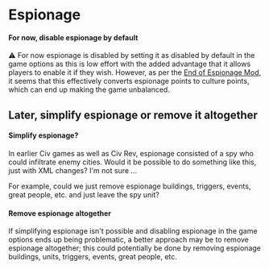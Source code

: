 # Espionage

#### For now, disable espionage by default

⚠️ For now espionage is disabled by setting it as disabled by default in the game options as this is low effort with the added advantage that it allows players to enable it if they wish. However, as per the [End of Espionage Mod](https://forums.civfanatics.com/resources/end-of-espionage-mod.13540/), it seems that this effectively converts espionage points to culture points, which can end up making the game unbalanced.

## Later, simplify espionage or remove it altogether

#### Simplify espionage?

In earlier Civ games as well as Civ Rev, espionage consisted of a spy who could infiltrate enemy cities. Would it be possible to do something like this, just with XML changes? I'm not sure ...

For example, could we just remove espionage buildings, triggers, events, great people, etc. and just leave the spy unit?

#### Remove espionage altogether

If simplifying espionage isn't possible and disabling espionage in the game options ends up being problematic, a better approach may be to remove espionage altogether; this could potentially be done by removing espionage buildings, units, triggers, events, great people, etc.
